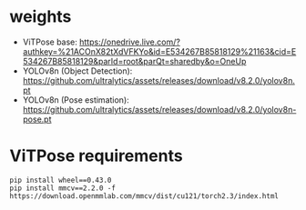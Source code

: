 # weights
- ViTPose base: https://onedrive.live.com/?authkey=%21ACOnX82tXdVFKYo&id=E534267B85818129%21163&cid=E534267B85818129&parId=root&parQt=sharedby&o=OneUp
- YOLOv8n (Object Detection): https://github.com/ultralytics/assets/releases/download/v8.2.0/yolov8n.pt
- YOLOv8n (Pose estimation): https://github.com/ultralytics/assets/releases/download/v8.2.0/yolov8n-pose.pt 


# ViTPose requirements
```
pip install wheel==0.43.0
pip install mmcv==2.2.0 -f https://download.openmmlab.com/mmcv/dist/cu121/torch2.3/index.html
```